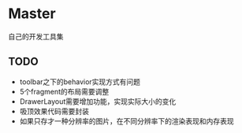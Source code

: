# Master
自己的开发工具集
## TODO
* toolbar之下的behavior实现方式有问题
* 5个fragment的布局需要调整
* DrawerLayout需要增加功能，实现实际大小的变化
* 吸顶效果代码需要封装
* 如果只存才一种分辨率的图片，在不同分辨率下的渲染表现和内存表现